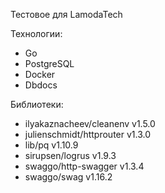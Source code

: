 Тестовое для LamodaTech

Технологии:
- Go
- PostgreSQL
- Docker
- Dbdocs

Библиотеки:
- ilyakaznacheev/cleanenv v1.5.0
- julienschmidt/httprouter v1.3.0
- lib/pq v1.10.9
- sirupsen/logrus v1.9.3
- swaggo/http-swagger v1.3.4
- swaggo/swag v1.16.2
